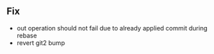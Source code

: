 ## Fix

- out operation should not fail due to already applied commit during rebase
- revert git2 bump
